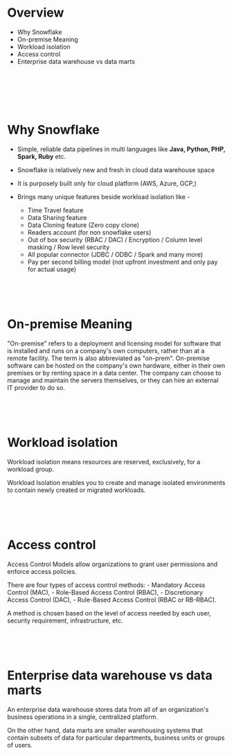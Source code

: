 # Overview

- Why Snowflake
- On-premise Meaning
- Workload isolation
- Access control
- Enterprise data warehouse vs data marts

&nbsp;

&nbsp;

&nbsp;

# Why Snowflake

- Simple, reliable data pipelines in multi languages like **Java, Python, PHP, Spark, Ruby** etc.

- Snowflake is relatively new and fresh in cloud data warehouse space
- It is purposely built only for cloud platform (AWS, Azure, GCP,)
- Brings many unique features beside workload isolation like -
  - Time Travel feature
  - Data Sharing feature
  - Data Cloning feature (Zero copy clone)
  - Readers account (for non snowflake users)
  - Out of box security (RBAC / DAC) / Encryption / Column level masking / Row level security
  - All popular connector (JDBC / ODBC / Spark and many more)
  - Pay per second billing model (not upfront investment and only pay for actual usage)

&nbsp;

&nbsp;

# On-premise Meaning

"On-premise" refers to a deployment and licensing model for software that is installed and runs on a company's own computers, rather than at a remote facility. The term is also abbreviated as "on-prem".
On-premise software can be hosted on the company's own hardware, either in their own premises or by renting space in a data center. The company can choose to manage and maintain the servers themselves, or they can hire an external IT provider to do so.

&nbsp;

&nbsp;

# Workload isolation

Workload isolation means resources are reserved, exclusively, for a workload group.

Workload Isolation enables you to create and manage isolated environments to contain newly created or migrated workloads.

&nbsp;

&nbsp;

# Access control

Access Control Models allow organizations to grant user permissions and enforce access policies.

There are four types of access control methods: - Mandatory Access Control (MAC), - Role-Based Access Control (RBAC), - Discretionary Access Control (DAC), - Rule-Based Access Control (RBAC or RB-RBAC).

A method is chosen based on the level of access needed by each user, security requirement, infrastructure, etc.

&nbsp;

&nbsp;

# Enterprise data warehouse vs data marts

An enterprise data warehouse stores data from all of an organization's business operations in a single, centralized platform.

On the other hand, data marts are smaller warehousing systems that contain subsets of data for particular departments, business units or groups of users.

